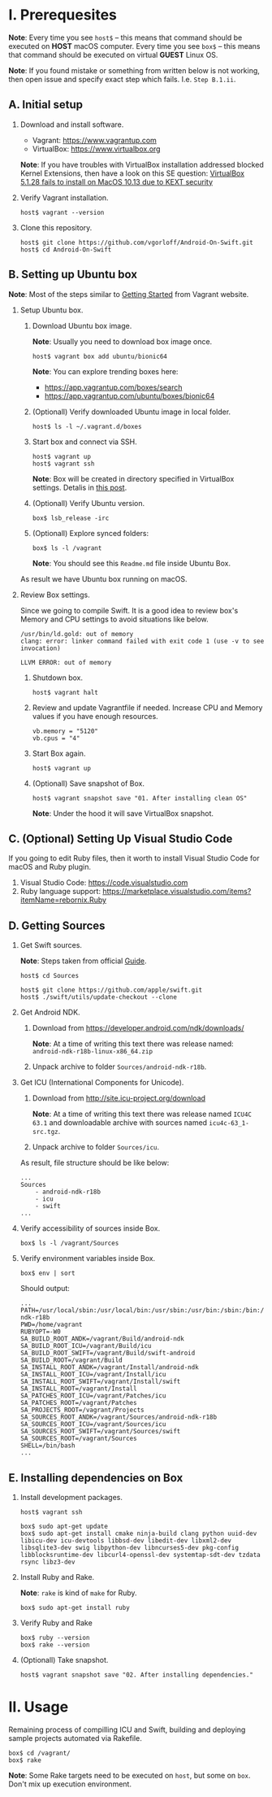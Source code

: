 I. Prerequesites
================

**Note**: Every time you see `host$` – this means that command should be executed on **HOST** macOS computer. Every time you see `box$` – this means that command should be executed on virtual **GUEST** Linux OS.

**Note**: If you found mistake or something from written below is not working, then open issue and specify exact step which fails. I.e. `Step B.1.ii`.

A. Initial setup
----------------

1. Download and install software.

    - Vagrant: https://www.vagrantup.com
    - VirtualBox: https://www.virtualbox.org

    **Note**: If you have troubles with VirtualBox installation addressed blocked Kernel Extensions, then have a look on this SE question: [VirtualBox 5.1.28 fails to install on MacOS 10.13 due to KEXT security](https://apple.stackexchange.com/questions/301303/virtualbox-5-1-28-fails-to-install-on-macos-10-13-due-to-kext-security)
    
2. Verify Vagrant installation.


    ```
    host$ vagrant --version
    ```
    
3. Clone this repository.

    ```
    host$ git clone https://github.com/vgorloff/Android-On-Swift.git
    host$ cd Android-On-Swift
    ```
    
B. Setting up Ubuntu box
------------------------

**Note**: Most of the steps similar to [Getting Started](https://www.vagrantup.com/intro/getting-started/index.html) from Vagrant website.

1. Setup Ubuntu box.

    1. Download Ubuntu box image.

        **Note**: Usually you need to download box image once.
    
        ```
        host$ vagrant box add ubuntu/bionic64
        ```
    
        **Note**: You can explore trending boxes here:

        - https://app.vagrantup.com/boxes/search
        - https://app.vagrantup.com/ubuntu/boxes/bionic64

    2. (Optionall) Verify downloaded Ubuntu image in local folder.

        ```
        host$ ls -l ~/.vagrant.d/boxes
        ```

    3. Start box and connect via SSH.

        ```
        host$ vagrant up
        host$ vagrant ssh
        ```

        **Note**: Box will be created in directory specified in VirtualBox settings. Detalis in [this post](http://www.thisprogrammingthing.com/2013/changing-the-directory-vagrant-stores-the-vms-in/).

    4. (Optionall) Verify Ubuntu version.

        ```
        box$ lsb_release -irc
        ```

    5. (Optionall) Explore synced folders:

        ```
        box$ ls -l /vagrant
        ```
        
        **Note**: You should see this `Readme.md` file inside Ubuntu Box.

    As result we have Ubuntu box running on macOS.  

2. Review Box settings.

    Since we going to compile Swift. It is a good idea to review box's Memory and CPU settings to avoid situations like below.

    ```
    /usr/bin/ld.gold: out of memory
    clang: error: linker command failed with exit code 1 (use -v to see invocation)
    ```

    ```
    LLVM ERROR: out of memory
    ```

    
    1. Shutdown box.

        ```
        host$ vagrant halt
        ```

    2. Review and update Vagrantfile if needed. Increase CPU and Memory values if you have enough resources.

        ```
        vb.memory = "5120"
        vb.cpus = "4"
        ```

    3. Start Box again.

        ```
        host$ vagrant up
        ```

    4. (Optionall) Save snapshot of Box.

        ```
        host$ vagrant snapshot save "01. After installing clean OS"
        ```

        **Note**: Under the hood it will save VirtualBox snapshot.

C. (Optional) Setting Up Visual Studio Code
-------------------------------------------

If you going to edit Ruby files, then it worth to install Visual Studio Code for macOS and Ruby plugin.

1. Visual Studio Code: https://code.visualstudio.com
2. Ruby language support: https://marketplace.visualstudio.com/items?itemName=rebornix.Ruby

D. Getting Sources
------------------

1. Get Swift sources.

    **Note**: Steps taken from official [Guide](https://github.com/apple/swift).

    ```
    host$ cd Sources

    host$ git clone https://github.com/apple/swift.git
    host$ ./swift/utils/update-checkout --clone
    ```


2. Get Android NDK.

    1. Download from https://developer.android.com/ndk/downloads/

        **Note**: At a time of writing this text there was release named: `android-ndk-r18b-linux-x86_64.zip`

    2. Unpack archive to folder `Sources/android-ndk-r18b`.


3. Get ICU (International Components for Unicode).

    1. Download from http://site.icu-project.org/download

        **Note**: At a time of writing this text there was release named `ICU4C 63.1` and downloadable archive with sources named `icu4c-63_1-src.tgz`.

    2. Unpack archive to folder `Sources/icu`.

    As result, file structure should be like below:

    ```
    ...
    Sources
        - android-ndk-r18b
        - icu
        - swift
    ...
    ```

4. Verify accessibility of sources inside Box.

    ```
    box$ ls -l /vagrant/Sources
    ```
    
5. Verify environment variables inside Box.

    ```
    box$ env | sort
    ```

    Should output:
    
    ```
    ...
    PATH=/usr/local/sbin:/usr/local/bin:/usr/sbin:/usr/bin:/sbin:/bin:/usr/games:/usr/local/games:/snap/bin:/vagrant/Sources/android-ndk-r18b
    PWD=/home/vagrant
    RUBYOPT=-W0
    SA_BUILD_ROOT_ANDK=/vagrant/Build/android-ndk
    SA_BUILD_ROOT_ICU=/vagrant/Build/icu
    SA_BUILD_ROOT_SWIFT=/vagrant/Build/swift-android
    SA_BUILD_ROOT=/vagrant/Build
    SA_INSTALL_ROOT_ANDK=/vagrant/Install/android-ndk
    SA_INSTALL_ROOT_ICU=/vagrant/Install/icu
    SA_INSTALL_ROOT_SWIFT=/vagrant/Install/swift
    SA_INSTALL_ROOT=/vagrant/Install
    SA_PATCHES_ROOT_ICU=/vagrant/Patches/icu
    SA_PATCHES_ROOT=/vagrant/Patches
    SA_PROJECTS_ROOT=/vagrant/Projects
    SA_SOURCES_ROOT_ANDK=/vagrant/Sources/android-ndk-r18b
    SA_SOURCES_ROOT_ICU=/vagrant/Sources/icu
    SA_SOURCES_ROOT_SWIFT=/vagrant/Sources/swift
    SA_SOURCES_ROOT=/vagrant/Sources
    SHELL=/bin/bash
    ...
    ```

E. Installing dependencies on Box
---------------------------------------

1. Install development packages.

    ```
    host$ vagrant ssh

    box$ sudo apt-get update
    box$ sudo apt-get install cmake ninja-build clang python uuid-dev libicu-dev icu-devtools libbsd-dev libedit-dev libxml2-dev libsqlite3-dev swig libpython-dev libncurses5-dev pkg-config libblocksruntime-dev libcurl4-openssl-dev systemtap-sdt-dev tzdata rsync libz3-dev
    ```

2. Install Ruby and Rake.

    **Note**: `rake` is kind of `make` for Ruby.

    ```
    box$ sudo apt-get install ruby
    ```
    
3. Verify Ruby and Rake

    ```
    box$ ruby --version
    box$ rake --version
    ```

4. (Optionall) Take snapshot.

    ```
    host$ vagrant snapshot save "02. After installing dependencies."
    ```
    
II. Usage
=========

Remaining process of compilling ICU and Swift, building and deploying sample projects automated via Rakefile.

```
box$ cd /vagrant/
box$ rake
```

**Note**: Some Rake targets need to be executed on `host`, but some on `box`. Don't mix up execution environment.

